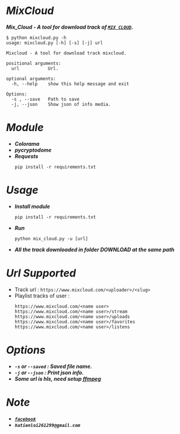 # ***MixCloud***

***Mix_Cloud - A tool for download track of [`MIX CLOUD`](https://www.mixcloud.com/).***

```
$ python mixcloud.py -h
usage: mixcloud.py [-h] [-s] [-j] url

Mixcloud - A tool for download track mixcloud.

positional arguments:
  url           Url.

optional arguments:
  -h, --help    show this help message and exit

Options:
  -s , --save   Path to save
  -j, --json    Show json of info media.
```

# ***Module***
- ***Colorama***
- ***pycryptodome***
- ***Requests***
     ```
     pip install -r requirements.txt
     ```  
 
# ***Usage***
- ***Install module***
  ```
  pip install -r requirements.txt
  ```
- ***Run*** 
  ```
  python mix_cloud.py -u [url]
  ```

- ***All the track downloaded in folder DOWNLOAD at the same path***

# ***Url Supported***
- Track url : ```https://www.mixcloud.com/<uploader>/<slug>```
- Playlist tracks of user : 
    ```
    https://www.mixcloud.com/<name user>
    https://www.mixcloud.com/<name user>/stream
    https://www.mixcloud.com/<name user>/uploads
    https://www.mixcloud.com/<name user>/favorites
    https://www.mixcloud.com/<name user>/listens
    ``` 

# ***Options***
- ***`-s` or `--saved` : Saved file name.***
- ***`-j` or `--json`  : Print json info.***
- ***Some url is hls, need setup [ffmpeg](https://www.ffmpeg.org/)***


# ***Note***
  - ***[`facebook`](https://www.facebook.com/hatien.l0i2612/)***
  - ***`hatienloi261299@gmail.com`***